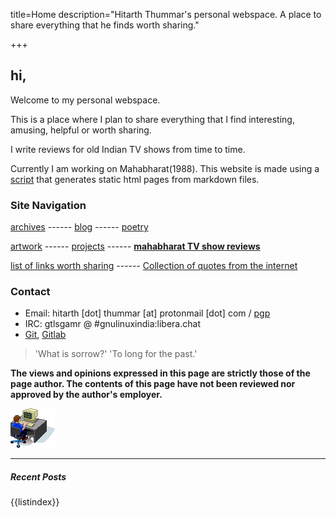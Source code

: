 title=Home
description="Hitarth Thummar's personal webspace. A place to share everything that he finds worth sharing."

+++
## hi, 
Welcome to my personal webspace.

<!-- homepagepointer -->

This is a place where I plan to share everything that
I find interesting, amusing, helpful or worth sharing. 

I write reviews for old Indian TV shows
from time to time.

Currently I am working on Mahabharat(1988). 
This website is made using a [script](https://gitlab.com/gtlsgamr/htxyz) that
generates static html pages from markdown files.

### Site Navigation

 [archives](/posts/archive.html) ------ 
 [blog](/posts/blog)  ------
 [poetry](/posts/poems)    

 [artwork](/posts/artwork) ------
 [projects](/posts/projects) ------
 [**mahabharat TV show reviews**](/posts/mahabharat)      

 [list of links worth sharing](/posts/blog/interesting_links.html) ------
 [Collection of quotes from the internet](/static/internet_quotes.txt) 

### Contact
* Email: hitarth [dot] thummar [at] protonmail [dot] com / [pgp](/static/key.txt)
* IRC: gtlsgamr @ #gnulinuxindia:libera.chat
* [Git](https://git.hitarththummar.xyz), [Gitlab](https://gitlab.com/gtlsgamr)

>'What is sorrow?' 'To long for the past.'

**The views and opinions expressed in this page are strictly those of the page author. The contents of this page have not been reviewed nor approved by the author's employer.**

![](static/images/guycomputer.gif) 

---------------------------------------------
##### Recent Posts
{{listindex}}
